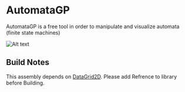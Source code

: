 # AutomataGP
AutomataGP is a free tool in order to manipulate and visualize automata (finite state machines)

![Alt text](/../master/automatagp.gif?raw=true "Screenshot")

## Build Notes
This assembly depends on [DataGrid2D](https://github.com/JohanLarsson/Gu.Wpf.DataGrid2D).
Please add Refrence to library before Building.

